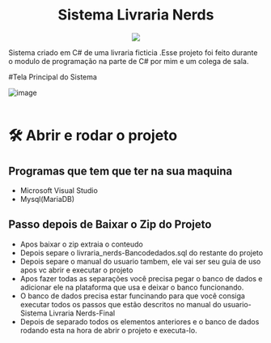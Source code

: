 <h1 align="center">Sistema Livraria Nerds </h1>
<p align="center">
<img src="http://img.shields.io/static/v1?label=STATUS&message=%20CONCLUIDO&color=GREEN&style=for-the-badge"/>
</p>
Sistema criado em C# de uma livraria ficticia .Esse projeto foi feito durante o modulo de programação na parte de C# por mim e um colega de sala.

#Tela Principal do Sistema

![image](https://user-images.githubusercontent.com/97040972/158994343-6c872cc9-8cd3-497b-b182-1c0d5cdf609c.png)
<br>
<br>

# 🛠️ Abrir e rodar o projeto

## Programas que tem que ter na sua maquina
* Microsoft Visual Studio
* Mysql(MariaDB)


## Passo depois de Baixar o Zip do Projeto
* Apos baixar o zip  extraia o conteudo
* Depois separe o livraria_nerds-Bancodedados.sql do restante do projeto
* Depois separe o manual do usuario tambem, ele vai ser seu guia de uso apos vc abrir e executar o projeto
* Apos fazer todas as separações você precisa pegar o banco de dados e adicionar ele na plataforma que usa e deixar o banco funcionando. 
* O banco de dados precisa estar funcinando para que você consiga executar todos os passos que estão descritos no manual do usuario- Sistema Livraria Nerds-Final
* Depois de separado todos os elementos anteriores e o banco de dados rodando esta na hora de abrir o projeto e executa-lo.
<br>



 
    

